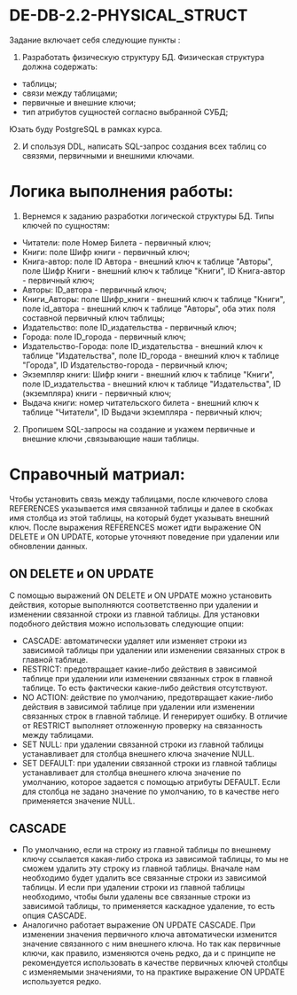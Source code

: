 # DE-DB-2.2-PHYSICAL_STRUCT
 Задание включает себя следующие пункты :
 1. Разработать физическую структуру БД. 
 Физическая структура должна содержать:
- таблицы;
- связи между таблицами;
- первичные и внешние ключи;
- тип атрибутов сущностей согласно выбранной СУБД;

 Юзать буду PostgreSQL в рамках курса.

 2. И спользуя DDL, написать SQL-запрос создания всех таблиц со связями, первичными и внешними ключами.

# Логика выполнения работы:
 1. Вернемся к заданию разработки логической структуры БД.
 Типы ключей по сущностям:
- Читатели: поле Номер Билета - первичный ключ;
- Книги: поле Шифр книги - первичный ключ;
- Книга-автор: поле ID Автора - внешний ключ к таблице "Авторы", поле Шифр Книги - внешний ключ к таблице "Книги", ID Книга-автор - первичный ключ;
- Авторы: ID_автора - первичный ключ;
- Книги_Авторы: поле Шифр_книги - внешний ключ к таблице "Книги", поле id_автора - внешний ключ к таблице "Авторы", оба этих поля составной первичный ключ таблицы;
- Издательство: поле ID_издательства - первичный ключ;
- Города: поле ID_города - первичный ключ;
- Издательство-Города: поле ID_издательства - внешний ключ к таблице "Издательства", поле ID_города - внешний ключ к таблице "Города", ID Издательство-города - первичный ключ;
- Экземпляр книги: Шифр книги - внешний ключ к таблице "Книги", поле ID_издательства - внешний ключ к таблице "Издательства", ID (экземпляра) книги - первичный ключ;
- Выдача книги: номер читательского билета - внешний ключ к таблице "Читатели", ID Выдачи экземпляра - первичный ключ;
2. Пропишем SQL-запросы на создание и укажем первичные и внешние ключи ,связывающие наши таблицы.
# Справочный матриал:
 Чтобы установить связь между таблицами, после ключевого слова REFERENCES указывается имя связанной таблицы и далее в скобках имя столбца из этой таблицы, на который будет указывать внешний ключ. После выражения REFERENCES может идти выражение ON DELETE и ON UPDATE, которые уточняют поведение при удалении или обновлении данных.

## ON DELETE и ON UPDATE
С помощью выражений ON DELETE и ON UPDATE можно установить действия, которые выполняются соответственно при удалении и изменении связанной строки из главной таблицы. Для установки подобного действия можно использовать следующие опции:
- CASCADE: автоматически удаляет или изменяет строки из зависимой таблицы при удалении или изменении связанных строк в главной таблице.
- RESTRICT: предотвращает какие-либо действия в зависимой таблице при удалении или изменении связанных строк в главной таблице. То есть фактически какие-либо действия отсутствуют.
- NO ACTION: действие по умолчанию, предотвращает какие-либо действия в зависимой таблице при удалении или изменении связанных строк в главной таблице. И генерирует ошибку. В отличие от RESTRICT выполняет отложенную проверку на связанность между таблицами.
- SET NULL: при удалении связанной строки из главной таблицы устанавливает для столбца внешнего ключа значение NULL.
- SET DEFAULT: при удалении связанной строки из главной таблицы устанавливает для столбца внешнего ключа значение по умолчанию, которое задается с помощью атрибуты DEFAULT. Если для столбца не задано значение по умолчанию, то в качестве него применяется значение NULL.
## CASCADE
- По умолчанию, если на строку из главной таблицы по внешнему ключу ссылается какая-либо строка из зависимой таблицы, то мы не сможем удалить эту строку из главной таблицы. Вначале нам необходимо будет удалить все связанные строки из зависимой таблицы. И если при удалении строки из главной таблицы необходимо, чтобы были удалены все связанные строки из зависимой таблицы, то применяется каскадное удаление, то есть опция CASCADE.
- Аналогично работает выражение ON UPDATE CASCADE. При изменении значения первичного ключа автоматически изменится значение связанного с ним внешнего ключа. Но так как первичные ключи, как правило, изменяются очень редко, да и с принципе не рекомендуется использовать в качестве первичных ключей столбцы с изменяемыми значениями, то на практике выражение ON UPDATE используется редко.
